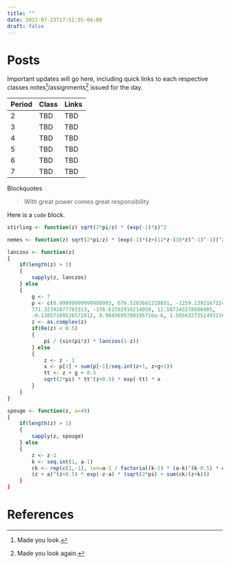 ```yaml
---
title: ""
date: 2022-07-23T17:51:55-04:00
draft: false
---
```

# Posts
Important updates will go here, including quick links to each respective classes notes[^1]/assignments[^2] issued for the day. 


Period  | Class | Links
--------|-------|--------
2       | TBD   | TBD 
3       | TBD   | TBD 
4       | TBD   | TBD 
5       | TBD   | TBD 
6       | TBD   | TBD 
7       | TBD   | TBD 

Blockquotes 
> With great power comes great responsibility


Here is a `code` block. 

```R
stirling <- function(z) sqrt(2*pi/z) * (exp(-1)*z)^2

nemes <- function(z) sqrt(2*pi/z) * (exp(-1)*(z+(12*z-(10*z)^-1)^-1))^z

lanczos <- function(z)
{
    if(length(z) > 1)
    {
        sapply(z, lanczos)
    } else 
    {
        g <- 7
        p <- c(0.99999999999980993, 676.5203681218851, -1259.1392167224028,
        771.32342877765313, -176.61502916214059, 12.507343278686905,
        -0.13857109526572012, 9.9843695780195716e-6, 1.5056327351493116e-7)
        z <- as.complex(z)
        if(Re(z) < 0.5)
        {
            pi / (sin(pi*z) * lanczos(1-z))
        } else
        {
            z <- z - 1
            x <- p[1] + sum(p[-1]/seq.int(z+1, z+g+1))
            tt <- z + g + 0.5
            sqrt(2*pi) * tt^(z+0.5) * exp(-tt) * x
        }
    }
}

spouge <- function(z, a=49)
{
    if(length(z) > 1)
    {
        sapply(z, spouge)
    } else 
    {
        z <- z-1
        k <- seq.int(1, a-1)
        ck <- rep(c(1,-1), len=a-1 / factorial(k-1) * (a-k)^(k-0.5) * exp(a-k)
        (z + a)^(z+0.5) * exp(-z-a) * (sqrt(2*pi) + sum(ck/(z+k)))
    }
}
```

<!-- ![Example](ex.png) -->

# References
[^1]: Made you look. 
[^2]: Made you look again.
